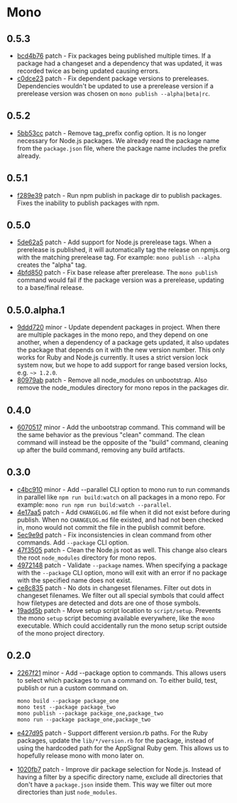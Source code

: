# Mono

## 0.5.3

- [bcd4b76](https://github.com/appsignal/mono//commit/bcd4b76c74c43c5751c833d3f9528dbc6d5e5f1b) patch - Fix packages being published multiple times. If a package had a changeset and a dependency that was updated, it was recorded twice as being updated causing errors.
- [c0dce23](https://github.com/appsignal/mono//commit/c0dce236b2701b148b2a2f1487421700ad9a6991) patch - Fix dependent package versions to prereleases. Dependencies wouldn't be updated to use a prerelease version if a prerelease version was chosen on `mono publish --alpha|beta|rc`.

## 0.5.2

- [5bb53cc](https://github.com/appsignal/mono//commit/5bb53cc7f08865e8adb18e5f944a1498620cdb24) patch - Remove tag_prefix config option. It is no longer necessary for Node.js packages. We already read the package name from the `package.json` file, where the package name includes the prefix already.

## 0.5.1

- [f289e39](https://github.com/appsignal/mono//commit/f289e398bee433a53771bb6808440e48ab734353) patch - Run npm publish in package dir to publish packages. Fixes the inability to publish packages with npm.

## 0.5.0

- [5de62a5](https://github.com/appsignal/mono//commit/5de62a56cc0272c11f10887569d6c5c0ee52d682) patch - Add support for Node.js prerelease tags. When a prerelease is published, it will automatically tag the release on npmjs.org with the matching prerelease tag. For example: `mono publish --alpha` creates the "alpha" tag.
- [4bfd850](https://github.com/appsignal/mono//commit/4bfd850ab933b42b9cc65c80c6111220230f08aa) patch - Fix base release after prerelease. The `mono publish` command would fail if the package version was a prerelease, updating to a base/final release.

## 0.5.0.alpha.1

- [9ddd720](https://github.com/appsignal/mono//commit/9ddd720090f9baaeef2aab7322d1b377c5131c34) minor - Update dependent packages in project. When there are multiple packages in the mono repo, and they depend on one another, when a dependency of a package gets updated, it also updates the package that depends on it with the new version number. This only works for Ruby and Node.js currently. It uses a strict version lock system now, but we hope to add support for range based version locks, e.g. `~> 1.2.0`.
- [80979ab](https://github.com/appsignal/mono//commit/80979ab92a130204a5ed883c6f288ce9cb06628e) patch - Remove all node_modules on unbootstrap. Also remove the node_modules directory
  for mono repos in the packages dir.

## 0.4.0

- [6070517](https://github.com/appsignal/mono//commit/6070517bbb819857a44aae13ab0a054dcbaa34ce) minor - Add the unbootstrap command. This command will be the same behavior as the
  previous "clean" command. The clean command will instead be the opposite of the
  "build" command, cleaning up after the build command, removing any build
  artifacts.

## 0.3.0

- [c4bc910](https://github.com/appsignal/mono//commit/c4bc9103fcf19d60a5989841a3ef224c74008c33) minor - Add --parallel CLI option to mono run to run commands in parallel like `npm run
  build:watch` on all packages in a mono repo.
  For example: `mono run npm run build:watch --parallel`.
- [4e17aa5](https://github.com/appsignal/mono//commit/4e17aa50817e6ae12dff45481cdadcaa27a08516) patch - Add `CHANGELOG.md` file when it did not exist before during publish. When no
  `CHANGELOG.md` file existed, and had not been checked in, mono would not commit
  the file in the publish commit before.
- [5ec9e9d](https://github.com/appsignal/mono//commit/5ec9e9d29f0ac360ad3538d6145cd50262ce4b6d) patch - Fix inconsistencies in clean command from other commands. Add `--package` CLI
  option.
- [47f3505](https://github.com/appsignal/mono//commit/47f3505cdc73a7090233e6f8114715b8ea9914a2) patch - Clean the Node.js root as well. This change also clears the root `node_modules`
  directory for mono repos.
- [4972148](https://github.com/appsignal/mono//commit/497214837c4380f0ebbbcb38e996caf31b9f927a) patch - Validate `--package` names. When specifying a package with the `--package` CLI
  option, mono will exit with an error if no package with the specified name does
  not exist.
- [ce8c835](https://github.com/appsignal/mono//commit/ce8c835ee2b42082682266fd9103f465af5dad8e) patch - No dots in changeset filenames. Filter out dots in changeset filenames. We
  filter out all special symbols that could affect how filetypes are detected and
  dots are one of those symbols.
- [19add5b](https://github.com/appsignal/mono//commit/19add5b75693a058df0b6e8a13aaffcd31f49176) patch - Move setup script location to `script/setup`. Prevents the mono `setup` script
  becoming available everywhere, like the `mono` executable. Which could
  accidentally run the mono setup script outside of the mono project directory.

## 0.2.0

- [2267f21](https://github.com/appsignal/mono//commit/2267f2164b25faf66df2d3a4fdcfbc76c37bb1f0) minor - Add --package option to commands. This allows users to select which packages to
  run a command on. To either build, test, publish or run a custom command on.

  ```
  mono build --package package_one
  mono test --package package_two
  mono publish --package package_one,package_two
  mono run --package package_one,package_two
  ```
- [e427d95](https://github.com/appsignal/mono//commit/e427d956e426274af08c3f2b0ee9a446ca577386) patch - Support different version.rb paths. For the Ruby packages, update the
  `lib/*/version.rb` for the package, instead of using the hardcoded path for the
  AppSignal Ruby gem. This allows us to hopefully release mono with mono later
  on.
- [1020fb7](https://github.com/appsignal/mono//commit/1020fb7d1eb02b021e895891c0b4240257032e58) patch - Improve dir package selection for Node.js. Instead of having a filter by a
  specific directory name, exclude all directories that don't have a
  `package.json` inside them. This way we filter out more directories than just
  `node_modules`.
